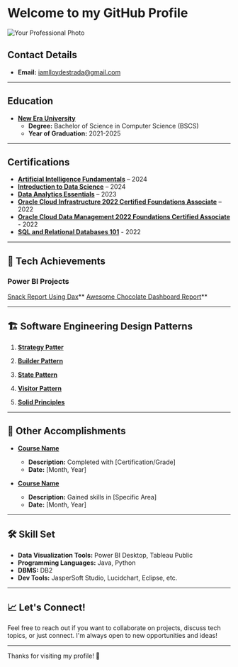 # Welcome to my GitHub Profile

![Your Professional Photo](https://via.placeholder.com/150)

## Contact Details
- **Email:** iamlloydestrada@gmail.com
---

## Education

- **[New Era University](https://neu.edu.ph/main/)**
  - **Degree:** Bachelor of Science in Computer Science (BSCS)
  - **Year of Graduation:** 2021-2025

---

## Certifications

- **[Artificial Intelligence Fundamentals](https://www.credly.com/earner/earned/badge/6a4accd2-9a08-4332-a024-410dd75d3633)** – 2024
- **[Introduction to Data Science](https://www.credly.com/badges/4d932d69-5ac6-4629-a134-67b6c0ee8ade)** – 2024
- **[Data Analytics Essentials](https://www.credly.com/badges/93c63320-b296-41ce-8644-f0b1fb86cd28)** – 2023
- **[Oracle Cloud Infrastructure 2022 Certified Foundations Associate](https://catalog-education.oracle.com/pls/certview/sharebadge?id=81FE1D4BCA2B61B61CBF7678A33691D654AF658A0E172F028D1EEACBA4A5C03F&fbclid=IwAR3Mll6tsv4AGvBwEtvOfTASLSRQOlYchnsUfY5p2pLugBtveZT2k5ByuOY)** – 2022
- **[Oracle Cloud Data Management 2022 Foundations Certified Associate](https://catalog-education.oracle.com/pls/certview/sharebadge?id=700116C5A5BDAE62456FFF266C6D19E57F46BF0D0804784984485B2A6B7D14F0&fbclid=IwAR2eYeXYV815tprwzwwK3-AAk4Tili92hbHGcf7n4D8RF8AIzF5xxmdkw2g)** - 2022
- **[SQL and Relational Databases 101](https://courses.cognitiveclass.ai/certificates/64780989359342bab223c81e8b4843ce)** - 2022
---

## 🌟 Tech Achievements

### Power BI Projects

[Snack Report Using Dax](https://app.powerbi.com/view?r=eyJrIjoiOWM0OWQ5NWMtYWUwNi00ZmQ2LWJjNmItNmFlMjZlZWZmZGZjIiwidCI6IjUwNjRlYWU1LWFmMmEtNDU3Ni1iZGQ5LWE1MGE1ODQ4NDhhMSIsImMiOjEwfQ%3D%3D)**
[Awesome Chocolate Dashboard Report](https://app.powerbi.com/view?r=eyJrIjoiOWM0OWQ5NWMtYWUwNi00ZmQ2LWJjNmItNmFlMjZlZWZmZGZjIiwidCI6IjUwNjRlYWU1LWFmMmEtNDU3Ni1iZGQ5LWE1MGE1ODQ4NDhhMSIsImMiOjEwfQ%3D%3D)**

---

## 🏗️ Software Engineering Design Patterns

1. **[Strategy Patter](https://github.com/lloydestrada/StrategyPattern)**

2. **[Builder Pattern](https://github.com/lloydestrada/BuilderPattern)**

3. **[State Pattern](https://github.com/lloydestrada/StatePattern)**

4. **[Visitor Pattern](https://github.com/lloydestrada/VisitorPattern)**

5. **[Solid Principles](https://github.com/lloydestrada/SolidPrinciples)**

---

## 🌟 Other Accomplishments

- **[Course Name](https://www.examplecourse.com)**
  - **Description:** Completed with [Certification/Grade]
  - **Date:** [Month, Year]

- **[Course Name](https://www.examplecourse.com)**
  - **Description:** Gained skills in [Specific Area]
  - **Date:** [Month, Year]

---

## 🛠️ Skill Set

- **Data Visualization Tools:** Power BI Desktop, Tableau Public
- **Programming Languages:** Java, Python
- **DBMS:** DB2
- **Dev Tools:** JasperSoft Studio, Lucidchart, Eclipse, etc.

---

## 📈 Let's Connect!

Feel free to reach out if you want to collaborate on projects, discuss tech topics, or just connect. I'm always open to new opportunities and ideas!

---

Thanks for visiting my profile! 🚀

